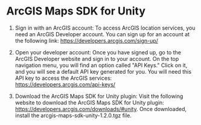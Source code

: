 # ArcGIS Maps SDK for Unity

1. Sign in with an ArcGIS account:
   To access ArcGIS location services, you need an ArcGIS Developer account. You can sign up for an account at the following link: https://developers.arcgis.com/sign-up/
   
2. Open your developer account:
    Once you have signed up, go to the ArcGIS Developer website and sign in to your account. On the top navigation menu, you will find an option called "API Keys." Click on it, and you will see a default API key generated for you. You will need this API key to access the ArcGIS services: https://developers.arcgis.com/api-keys/
   
3. Download the ArcGIS Maps SDK for Unity plugin:
   Visit the following website to download the ArcGIS Maps SDK for Unity plugin: https://developers.arcgis.com/downloads/#unity. Once downloaded, install the arcgis-maps-sdk-unity-1.2.0.tgz file.
